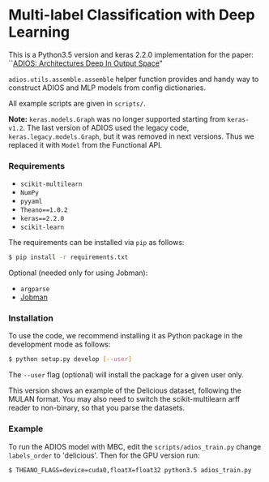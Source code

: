 # Multi-label Classification with Deep Learning

This is a Python3.5 version and keras 2.2.0 implementation for the paper: ``[ADIOS: Architectures Deep In Output Space](http://bengio.abracadoudou.com/cv/publications/pdf/cisse_2016_icml.pdf)"

`adios.utils.assemble.assemble` helper function provides and handy way to construct ADIOS and MLP models from config dictionaries.

All example scripts are given in `scripts/`.

**Note:** `keras.models.Graph` was no longer supported starting from `keras-v1.2`. The last version of ADIOS used the legacy code, `keras.legacy.models.Graph`, but it was removed in next versions. Thus we replaced it with `Model` from the Functional API.


### Requirements
- `scikit-multilearn`
- `NumPy`
- `pyyaml`
- `Theano==1.0.2`
- `keras==2.2.0`
- `scikit-learn`

The requirements can be installed via `pip` as follows:

```bash
$ pip install -r requirements.txt
```

Optional (needed only for using Jobman):
- `argparse`
- [Jobman](http://deeplearning.net/software/jobman/about.html)


### Installation
To use the code, we recommend installing it as Python package in the development mode as follows:

```bash
$ python setup.py develop [--user]
```

The `--user` flag (optional) will install the package for a given user only.

This version shows an example of the Delicious dataset, following the MULAN format. You may also need to switch the scikit-multilearn arff reader to non-binary, so that you parse the datasets.

### Example
To run the ADIOS model with MBC, edit the `scripts/adios_train.py`  change `labels_order` to 'delicious'. Then for the GPU version run:
```bash
$ THEANO_FLAGS=device=cuda0,floatX=float32 python3.5 adios_train.py
```
